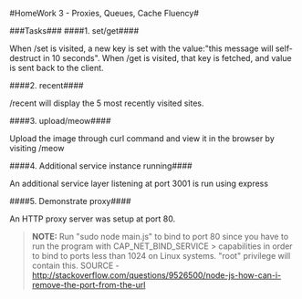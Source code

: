 #HomeWork 3 - Proxies, Queues, Cache Fluency#

###Tasks###
####1. set/get####

When /set is visited, a new key is set with the value:"this message will self-destruct in 10 seconds".
When /get is visited, that key is fetched, and value is sent back to the client.

####2. recent####

/recent will display the 5 most recently visited sites.

####3. upload/meow####

Upload the image through curl command and view it in the browser by visiting /meow

####4. Additional service instance running####

An additional service layer listening at port 3001 is run using express

####5. Demonstrate proxy####

An HTTP proxy server was setup at port 80. 


> **NOTE:** Run "sudo node main.js" to bind to port 80 since you have to run the program with CAP_NET_BIND_SERVICE > capabilities in order to bind to ports less than 1024 on Linux systems. "root" privilege will contain this.
> SOURCE -http://stackoverflow.com/questions/9526500/node-js-how-can-i-remove-the-port-from-the-url





